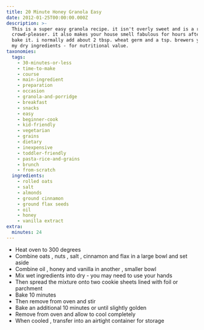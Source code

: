 ```yaml
---
title: 20 Minute Honey Granola Easy
date: 2012-01-25T00:00:00.000Z
description: >-
  This is a super easy granola recipe. it isn't overly sweet and is a real
  crowd-pleaser. it also makes your house smell fabulous for hours after you
  bake it. i normally add about 2 tbsp. wheat germ and a tsp. brewers yeast to
  my dry ingredients - for nutritional value.
taxonomies:
  tags:
    - 30-minutes-or-less
    - time-to-make
    - course
    - main-ingredient
    - preparation
    - occasion
    - granola-and-porridge
    - breakfast
    - snacks
    - easy
    - beginner-cook
    - kid-friendly
    - vegetarian
    - grains
    - dietary
    - inexpensive
    - toddler-friendly
    - pasta-rice-and-grains
    - brunch
    - from-scratch
  ingredients:
    - rolled oats
    - salt
    - almonds
    - ground cinnamon
    - ground flax seeds
    - oil
    - honey
    - vanilla extract
extra:
  minutes: 24
---
```

 - Heat oven to 300 degrees
 - Combine oats , nuts , salt , cinnamon and flax in a large bowl and set aside
 - Combine oil , honey and vanilla in another , smaller bowl
 - Mix wet ingredients into dry - you may need to use your hands
 - Then spread the mixture onto two cookie sheets lined with foil or parchment
 - Bake 10 minutes
 - Then remove from oven and stir
 - Bake an additional 10 minutes or until slightly golden
 - Remove from oven and allow to cool completely
 - When cooled , transfer into an airtight container for storage
